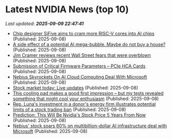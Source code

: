 # Latest NVIDIA News (top 10)
_Last updated: **2025-09-09 22:47:41**_

- [Chip designer SiFive aims to cram more RISC-V cores into AI chips](https://www.theregister.com/2025/09/08/sifive_ai_cpu_cores/) (Published: 2025-09-08)
- [A side effect of a potential AI mega-bubble. Maybe do not buy a house?](https://www.positech.co.uk/cliffsblog/2025/09/08/a-side-effect-of-a-potential-ai-mega-bubble-maybe-do-not-buy-a-house/) (Published: 2025-09-08)
- [Jim Cramer reviews recent Wall Street fears that were overblown](https://www.cnbc.com/2025/09/08/jim-cramer-reviews-recent-wall-street-fears-that-were-overblown.html) (Published: 2025-09-08)
- [Submission of Critical Firmware Parameters – PCIe HCA Cards](https://seclists.org/fulldisclosure/2025/Sep/34) (Published: 2025-09-08)
- [Nebius Skyrockets On AI Cloud Computing Deal With Microsoft](https://biztoc.com/x/27306e7081384005) (Published: 2025-09-08)
- [Stock market today: Live updates](https://www.cnbc.com/2025/09/08/stock-market-today-live-updates.html) (Published: 2025-09-08)
- [This cooling pad makes a good first impression – but my tests revealed something that might cool your enthusiasm](https://www.techradar.com/computing/aimiuzi-f2-plus-laptop-cooling-pad-review) (Published: 2025-09-08)
- [Rep. Luna's investment in a donor's energy firm illustrates potential limits of a stock trading ban](https://www.nbcnews.com/politics/congress/anna-paulina-luna-investment-energy-firm-stock-trading-ban-rcna229289) (Published: 2025-09-08)
- [Prediction: This Will Be Nvidia's Stock Price 5 Years From Now](https://biztoc.com/x/75129f9a0941420a) (Published: 2025-09-08)
- [Nebius' stock soars 60% on multibillion-dollar AI infrastructure deal with Microsoft](https://biztoc.com/x/a15f0544b002d752) (Published: 2025-09-08)
